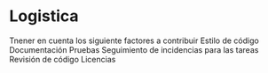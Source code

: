 # Logistica
Tnener en cuenta los siguiente factores a contribuir
Estilo de código
Documentación
Pruebas 
Seguimiento de incidencias para las tareas
Revisión de código
Licencias
